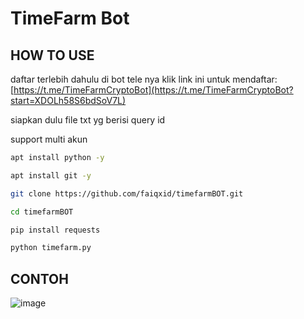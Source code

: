 
# TimeFarm Bot

## HOW TO USE
daftar terlebih dahulu di bot tele nya klik link ini untuk mendaftar: [https://t.me/TimeFarmCryptoBot](https://t.me/TimeFarmCryptoBot?start=XDOLh58S6bdSoV7L)

siapkan dulu file txt yg berisi query id

support multi akun

```bash
apt install python -y
```
```bash
apt install git -y
```
```bash
git clone https://github.com/faiqxid/timefarmBOT.git
```
```bash
cd timefarmBOT
```
```bash
pip install requests
```
```bash
python timefarm.py
```
## CONTOH
![image](https://github.com/faiqxid/timefarmBOT/assets/54805607/f17d6a02-2d6f-4ec4-a629-a28eb1ad7873)
